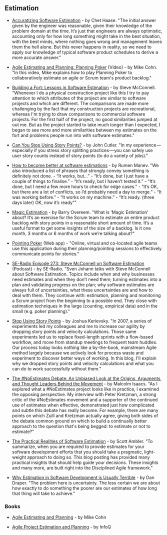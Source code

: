 ## Estimation

- [Accuratizing Software Estimation](https://medium.com/pointer-io/accuratizing-software-estimation-cf81a9e9fd87) - by Chet Haase. "The initial answer given by the engineer was reasonable, given their knowledge of the problem domain at the time. It’s just that engineers are always optimistic, accounting only for how long something might take in the best situation, with the best minds, where nothing goes wrong and management leaves them the hell alone. But this never happens in reality, so we need to apply our knowledge of typical software product schedules to derive a more accurate answer."

- [Agile Estimating and Planning: Planning Poker](https://www.youtube.com/watch?v=MrIZMuvjTws) (Video) - by Mike Cohn. "In this video, Mike explains how to play Planning Poker to collaboratively estimate an agile or Scrum team's product backlog."

- [Building a Fort: Lessons in Software Estimation](http://www.construx.com/10x_Software_Development/Building_a_Fort__Lessons_in_Software_Estimation/) - by Steve McConnell. "Whenever I do a physical construction project like this I try to pay attention to which attributes of the project are similar to software projects and which are different. The comparisons are made more challenging by the fact that my construction projects are recreational, whereas I'm trying to draw comparisons to commercial software projects. For the first half of the project, no good similarities jumped at out me. But as the project started to take much longer than I expected, I began to see more and more similarities between my estimates on the fort and problems people run into with software estimates."

- [Can You Stop Using Story Points?](https://hackernoon.com/can-you-stop-using-story-points-ac36449ffa10) - by John Cutler. "In my experience — especially if you stress story splitting practices — you can safely use user story counts instead of story points (to do a variety of jobs)."

- [How to become better at software estimations](https://medium.com/code-runners-blog/how-to-become-better-at-software-estimations-part-2-fb286a9d496a) -  by Rumen Manev. "We also introduced a list of phrases that strongly convey something is definitely not done. - “It works, but…” - “It’s done, but I just have a couple of things to finalise.” - “It’s ready, but I haven’t tested it.” - “It’s done, but I need a few more hours to check for edge cases.” - “It’s OK, but there are a lot of conflicts, so I’d probably need a day to merge.” - “It was working before.” - “It works on my machine.” - “It’s ready. (three days later) OK, now it’s ready”"

- [Magic Estimation](http://www.barryovereem.com/magic-estimation/) - by Barry Overeem. "What is ‘Magic Estimation’ about? It’s an exercise for the Scrum team to estimate an entire product backlog with story points in a reasonable short amount of time. It’s a useful format to get some insights of the size of a backlog. Is it one month, 3 months or 6 months of work we’re talking about?"

- [Pointing Poker](https://www.pointingpoker.com/) (Web app) - "Online, virtual and co-located agile teams use this application during their planning/pointing sessions to effectively communicate points for stories."

- [SE-Radio Episode 273: Steve McConnell on Software Estimation](http://www.se-radio.net/2016/11/se-radio-episode-273-steve-mcconnell-on-software-estimation/) (Podcast) - by SE-Radio. "Sven Johann talks with Steve McConnell about Software Estimation. Topics include when and why businesses need estimates and when they don’t need them; turning estimates into a plan and validating progress on the plan; why software estimates are always full of uncertainties, what these uncertainties are and how to deal with them. They continue with: estimation, planning and monitoring a Scrum project from the beginning to a possible end. They close with estimation techniques in the large (counting, empirical data) and in the small (e.g. poker planning)."

- [Stop Using Story Points](https://www.industriallogic.com/blog/stop-using-story-points/) - by  Joshua Kerievsky. "In 2007, a series of experiments led my colleagues and me to increase our agility by dropping story points and velocity calculations. Those same experiments led us to replace fixed-length sprints with a flow-based workflow, and move from standup meetings to frequent team huddles. Our process today looks nothing like a by-the-book, mainstream Agile method largely because we actively look for process waste and experiment to discover better ways of working. In this blog, I'll explain why we dropped story points and velocity calculations and what you can do to work successfully without them."

- [The #NoEstimates Debate: An Unbiased Look at the Origins, Arguments, and Thought Leaders Behind the Movement](https://techbeacon.com/noestimates-debate-unbiased-look-origins-arguments-thought-leaders-behind-movement) - by Malcolm Isaacs. "As I explored what a #NoEstimates project looks like in practice, I examined the opposing perspective. My interview with Peter Kretzman, a strong critic of the #NoEstimates movement and a supporter of the continued use of estimates when effective, demonstrated just how complicated and subtle this debate has really become. For example, there are many points on which Zuill and Kretzman actually agree, giving both sides of the debate common ground on which to build a continually better approach to the question that's being begged: to estimate or not to estimate?"

- [The Practical Realities of Software Estimation](http://www.disciplinedagiledelivery.com/software-guesstimation/) - by Scott Ambler. "To summarize, when you are required to provide estimates for your software development efforts that you should take a pragmatic, light-weight approach to doing so.  This blog posting has provided many practical insights that should help guide your decisions.  These insights and many more, are built right into the Disciplined Agile framework."

- [Why Estimation in Software Development is Usually Terrible](https://m.coderdan.co/why-estimation-in-software-development-is-usually-terrible-2d032161bc6) - by Dan Draper. "The problem here is uncertainty. The less certain we are about how exactly to do something the poorer are our estimates of how long that thing will take to achieve."

### Books

- [Agile Estimating and Planning](https://www.goodreads.com/book/show/9267.Agile_Estimating_and_Planning) - by Mike Cohn

- [Agile Project Estimation and Planning](https://www.infoq.com/minibooks/emag-agile-estimation) - by InfoQ
